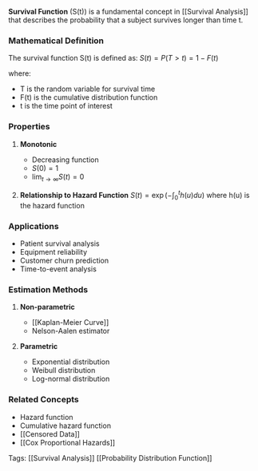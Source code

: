 **Survival Function** (S(t)) is a fundamental concept in [[Survival Analysis]] that describes the probability that a subject survives longer than time t.

### Mathematical Definition
The survival function S(t) is defined as:
$S(t) = P(T > t) = 1 - F(t)$

where:
- T is the random variable for survival time
- F(t) is the cumulative distribution function
- t is the time point of interest

### Properties
1. **Monotonic**
   - Decreasing function
   - $S(0) = 1$
   - $\lim_{t \to \infty} S(t) = 0$

2. **Relationship to Hazard Function**
   $S(t) = \exp(-\int_0^t h(u)du)$
   where h(u) is the hazard function

### Applications
- Patient survival analysis
- Equipment reliability
- Customer churn prediction
- Time-to-event analysis

### Estimation Methods
1. **Non-parametric**
   - [[Kaplan-Meier Curve]]
   - Nelson-Aalen estimator

2. **Parametric**
   - Exponential distribution
   - Weibull distribution
   - Log-normal distribution

### Related Concepts
- Hazard function
- Cumulative hazard function
- [[Censored Data]]
- [[Cox Proportional Hazards]]

Tags:
[[Survival Analysis]]
[[Probability Distribution Function]]
